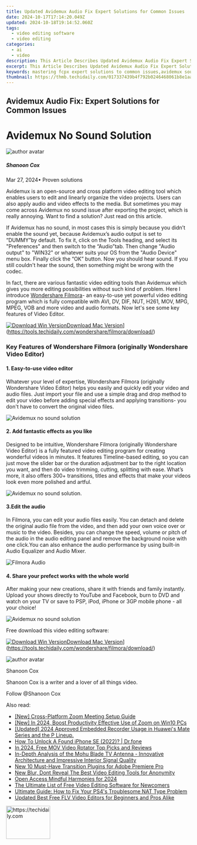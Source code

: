 ```yaml
---
title: Updated Avidemux Audio Fix Expert Solutions for Common Issues
date: 2024-10-17T17:14:20.049Z
updated: 2024-10-18T19:14:52.060Z
tags: 
  - video editing software
  - video editing
categories: 
  - ai
  - video
description: This Article Describes Updated Avidemux Audio Fix Expert Solutions for Common Issues
excerpt: This Article Describes Updated Avidemux Audio Fix Expert Solutions for Common Issues
keywords: mastering fcpx expert solutions to common issues,avidemux sound repair expert solutions,ai animation fix avidemux audio issues step by step guide,fix avidemux audio issues latest solutions,free divx video cutting solutions expert recommendations,avidemux audio fix expert solutions for common issues,ai animation mastering fcpx expert solutions to common issues
thumbnail: https://thmb.techidaily.com/017337439b4f792b0246468061b8e1aa8f8f36d01cdf2619fb3c06685fc0972f.jpg
---
```


## Avidemux Audio Fix: Expert Solutions for Common Issues

# Avidemux No Sound Solution

![author avatar](https://images.wondershare.com/filmora/article-images/shannon-cox.jpg)

##### Shanoon Cox

 Mar 27, 2024• Proven solutions

Avidemux is an open-source and cross platform video editing tool which enables users to edit and linearly organize the video projects. Users can also apply audio and video effects to the media. But sometimes you may come across Avidemux no sound issue after exporting the project, which is really annoying. Want to find a solution? Just read on this article.

If Avidemux has no sound, in most cases this is simply because you didn’t enable the sound yet, because Avidemux’s audio output is set to “DUMMY”by default. To fix it, click on the Tools heading, and select its "Preferences" and then switch to the “Audio”tab. Then change "Audio output" to "WIN32" or whatever suits your OS from the "Audio Device" menu box. Finally click the “OK” button. Now you should hear sound. If you still couldn't hear the sound, then something might be wrong with the codec.

In fact, there are various fantastic video editing tools than Avidemux which gives you more editing possibilities without such kind of problem. Here I introduce [Wondershare Filmora](https://tools.techidaily.com/wondershare/filmora/download/)\- an easy-to-use yet powerful video editing program which is fully compatible with AVI, DV, DIF, NUT, H261, MOV, MPG, MPEG, VOB and more video and audio formats. Now let's see some key features of Video Editor.

[![Download Win Version](https://images.wondershare.com/filmora/guide/download-btn-win.jpg)](https://tools.techidaily.com/wondershare/filmora/download/)[Download Mac Version](https://images.wondershare.com/filmora/guide/download-btn-mac.jpg)](https://tools.techidaily.com/wondershare/filmora/download/)

### Key Features of Wondershare Filmora (originally Wondershare Video Editor)

#### 1. Easy-to-use video editor

Whatever your level of expertise, Wondershare Filmora (originally Wondershare Video Editor) helps you easily and quickly edit your video and audio files. Just import your file and use a simple drag and drop method to edit your video before adding special effects and applying transitions- you don't have to convert the original video files.

![Avidemux no sound solution](https://images.wondershare.com/images/multimedia/video-editor/video-editor-main-interface.jpg)

#### 2. Add fantastic effects as you like

Designed to be intuitive, Wondershare Filmora (originally Wondershare Video Editor) is a fully featured video editing program for creating wonderful videos in minutes. It features Timeline-based editing, so you can just move the slider bar or the duration adjustment bar to the right location you want, and then do video trimming, cutting, splitting with ease. What’s more, it also offers 300+ transitions, titles and effects that make your videos look even more polished and artful.

![Avidemux no sound solution](https://images.wondershare.com/images/multimedia/video-editor/video-editor-title-effect-intro.jpg).

#### 3.Edit the audio

In Filmora, you can edit your audio files easily. You can detach and delete the original audio file from the video, and then add your own voice over or music to the video. Besides, you can change the speed, volume or pitch of the audio in the audio editing panel and remove the background noise with one click.You can also enhance the audio performance by using built-in Audio Equalizer and Audio Mixer.

![Filmora Audio](https://images.wondershare.com/filmora/article-images/filmora-audio-mixer.jpg)

#### 4. Share your prefect works with the whole world

After making your new creations, share it with friends and family instantly. Upload your shows directly to YouTube and Facebook, burn to DVD and watch on your TV or save to PSP, iPod, iPhone or 3GP mobile phone - all your choice!

![Avidemux no sound solution](https://images.wondershare.com/filmora/article-images/export-output.jpg)

Free download this video editing software:

[![Download Win Version](https://images.wondershare.com/filmora/guide/download-btn-win.jpg)](https://tools.techidaily.com/wondershare/filmora/download/)[Download Mac Version](https://images.wondershare.com/filmora/guide/download-btn-mac.jpg)](https://tools.techidaily.com/wondershare/filmora/download/)

![author avatar](https://images.wondershare.com/filmora/article-images/shannon-cox.jpg)

Shanoon Cox

Shanoon Cox is a writer and a lover of all things video.

Follow @Shanoon Cox

<ins class="adsbygoogle"
      style="display:block"
      data-ad-client="ca-pub-7571918770474297"
      data-ad-slot="8358498916"
      data-ad-format="auto"
      data-full-width-responsive="true"></ins>

<span class="atpl-alsoreadstyle">Also read:</span>
<div><ul>
<li><a href="https://screen-mirroring-recording.techidaily.com/new-cross-platform-zoom-meeting-setup-guide/"><u>[New] Cross-Platform Zoom Meeting Setup Guide</u></a></li>
<li><a href="https://article-files.techidaily.com/new-in-2024-boost-productivity-effective-use-of-zoom-on-win10-pcs/"><u>[New] In 2024, Boost Productivity Effective Use of Zoom on Win10 PCs</u></a></li>
<li><a href="https://digital-screen-recording.techidaily.com/1716069710363-updated-2024-approved-embedded-recorder-usage-in-huaweis-mate-series-and-the-p-lineup/"><u>[Updated] 2024 Approved Embedded Recorder Usage in Huawei's Mate Series and the P Lineup.</u></a></li>
<li><a href="https://iphone-unlock.techidaily.com/how-to-unlock-a-found-iphone-se-2022-drfone-by-drfone-ios/"><u>How To Unlock A Found iPhone SE (2022)? | Dr.fone</u></a></li>
<li><a href="https://ai-vdieo-software.techidaily.com/in-2024-free-mov-video-rotator-top-picks-and-reviews/"><u>In 2024, Free MOV Video Rotator Top Picks and Reviews</u></a></li>
<li><a href="https://buynow-info.techidaily.com/in-depth-analysis-of-the-mohu-blade-tv-antenna-innovative-architecture-and-impressive-interior-signal-quality/"><u>In-Depth Analysis of the Mohu Blade TV Antenna - Innovative Architecture and Impressive Interior Signal Quality</u></a></li>
<li><a href="https://ai-vdieo-software.techidaily.com/new-10-must-have-transition-plugins-for-adobe-premiere-pro/"><u>New 10 Must-Have Transition Plugins for Adobe Premiere Pro</u></a></li>
<li><a href="https://ai-vdieo-software.techidaily.com/new-blur-dont-reveal-the-best-video-editing-tools-for-anonymity/"><u>New Blur, Dont Reveal The Best Video Editing Tools for Anonymity</u></a></li>
<li><a href="https://extra-approaches.techidaily.com/open-access-mindful-harmonies-for-2024/"><u>Open Access Mindful Harmonies for 2024</u></a></li>
<li><a href="https://ai-vdieo-software.techidaily.com/the-ultimate-list-of-free-video-editing-software-for-newcomers/"><u>The Ultimate List of Free Video Editing Software for Newcomers</u></a></li>
<li><a href="https://common-error.techidaily.com/ultimate-guide-how-to-fix-your-ps4s-troublesome-nat-type-problem/"><u>Ultimate Guide: How to Fix Your PS4's Troublesome NAT Type Problem</u></a></li>
<li><a href="https://ai-vdieo-software.techidaily.com/updated-best-free-flv-video-editors-for-beginners-and-pros-alike/"><u>Updated Best Free FLV Video Editors for Beginners and Pros Alike</u></a></li>
</ul></div>

<!-- affiliate ads begin -->
<a href="https://aligracehair.sjv.io/c/5597632/2135406/19272" target="_top" id="2135406">
  <img src="//a.impactradius-go.com/display-ad/19272-2135406" border="0" alt="https://techidaily.com" width="120" height="90"/>
</a>
<img height="0" width="0" src="https://aligracehair.sjv.io/i/5597632/2135406/19272" style="position:absolute;visibility:hidden;" border="0" />
<!-- affiliate ads end -->

